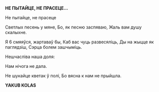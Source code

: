  
**НЕ  ПЫТАЙЦЕ, HE  ПРАСЕЦЕ...**

He  пытайце, не прасеце

Светлых песень у мяне, Бо, як песню заспяваю, Жаль вам душу скалыхне.

Я 6 смяяўся, жартаваў 6ы, Каб вас чуць развесяліць, Ды на жыцце як паглядзіш, Сэрца болем зашчыміць.

Нешчасліва наша доля:

Нам нічога не дала.

He шукайце кветак ў полі, Бо вясна к нам не прыйшла.

**YAKUB  KOLAS**
